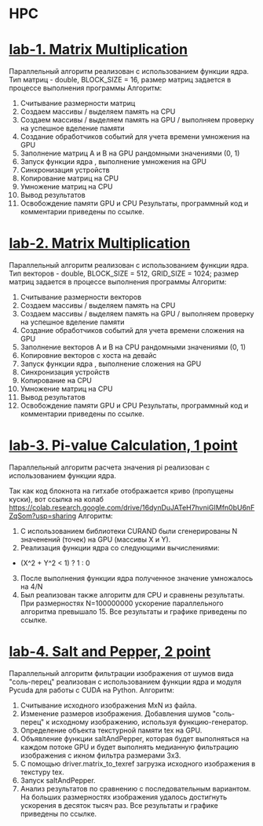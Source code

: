 # HPC
# [lab-1. Matrix Multiplication](https://github.com/vellarLa/HPC/blob/main/HPC_1lab.ipynb)
Параллельный алгоритм реализован с использованием функции ядра.
Тип матриц - double, BLOCK_SIZE = 16, размер матриц задается в процессе выполнения программы
Алгоритм:
1) Считывание размерности матриц
2) Создаем массивы / выделяем память на CPU
3) Создаем массивы / выделяем память на GPU / выполняем проверку на успешное вделение памяти
4) Создание обработчиков событий для учета времени умножения на GPU
5) Заполнение матриц A и B на GPU рандомными значениями (0, 1)
6) Запуск функции ядра , выполнение умножения на GPU
7) Синхронизация устройств
8) Копирование матриц на CPU
9) Умножение матриц на CPU
10) Вывод результатов
11) Освобождение памяти GPU и CPU
Результаты, программный код и комментарии приведены по ссылке.

# [lab-2. Matrix Multiplication](https://github.com/vellarLa/HPC/blob/main/HPC_2lab.ipynb)
Параллельный алгоритм реализован с использованием функции ядра.
Тип векторов - double, BLOCK_SIZE = 512, GRID_SIZE = 1024; размер матриц задается в процессе выполнения программы
Алгоритм:
1) Считывание размерности векторов
2) Создаем массивы / выделяем память на CPU
3) Создаем массивы / выделяем память на GPU / выполняем проверку на успешное вделение памяти
4) Создание обработчиков событий для учета времени сложения на GPU
5) Заполнение векторов A и B на СPU рандомными значениями (0, 1)
6) Копировние векторов с хоста на девайс
7) Запуск функции ядра , выполнение сложения на GPU
8) Синхронизация устройств
9) Копирование  на CPU
10) Умножение матриц на CPU
11) Вывод результатов
12) Освобождение памяти GPU и CPU
Результаты, программный код и комментарии приведены по ссылке.

# [lab-3. Pi-value Calculation, 1 point](https://github.com/vellarLa/HPC/blob/main/HPC_3lab.ipynb)
Параллельный алгоритм расчета значения pi реализован с использованием функции ядра.

Так как код блокнота на гитхабе отображается криво (пропущены куски), вот ссылка на колаб
https://colab.research.google.com/drive/16dynDuJATeH7hvniGIMfn0bU6nFZqSom?usp=sharing
Алгоритм:
1) С использованием библиотеки CURAND были сгенерированы N значенений (точек) на GPU (массивы X и Y).
2) Реализация функции ядра со следующими вычислениями:
* (X^2 + Y^2 < 1) ? 1 : 0
3) После выполнения функции ядра полученное значение умножалось на 4/N
4) Был реализован также алгоритм для CPU и сравнены результаты. При размерностях N=100000000 ускорение параллельного алгоритма превышало 15.
  Все результаты и графике приведены по ссылке.

# [lab-4. Salt and Pepper, 2 point](https://github.com/vellarLa/HPC/blob/main/HPC_4lab.ipynb)
Параллельный алгоритм фильтрации изображения от шумов вида "соль-перец" реализован с использованием функции ядра и модуля Pycuda для работы с CUDA на Python.
Алгоритм:
1) Считывание исходного изображения MxN из файла.
2) Изменение размеров изображения. Добавления шумов "соль-перец" к исходному изображению, используя функцию-генератор.
3) Определение объекта текстурной памяти tex на GPU.
4) Объявление функции saltAndPepper, которая будет выполняться на каждом потоке GPU и будет выполнять медианную фильтрацию изображения с икном фильтра размерами 3x3.
5) С помощью driver.matrix_to_texref загрузка исходного изображения в текстуру tex.
6) Запуск saltAndPepper.
7) Анализ результатов по сравнению с последовательным вариантом.
На больших размерностях изображения удалось достигнуть ускорения в десяток тысяч раз.
Все результаты и графике приведены по ссылке.
